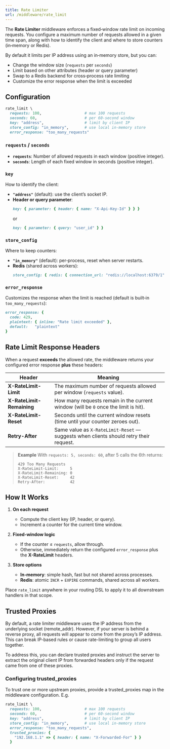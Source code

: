 ```yaml
---
title: Rate Limiter
url: /middleware/rate_limit
---
```


The **Rate Limiter** middleware enforces a fixed‑window rate limit on incoming requests. You configure a maximum number of requests allowed in a given time span, along with how to identify the client and where to store counters (in‑memory or Redis).

By default it limits per IP address using an in‑memory store, but you can:

- Change the window size (`requests` per `seconds`)
- Limit based on other attributes (header or query parameter)
- Swap to a Redis backend for cross‑process rate limiting
- Customize the error response when the limit is exceeded

## Configuration

```ruby
rate_limit \
  requests: 100,                   # max 100 requests
  seconds: 60,                     # per 60‑second window
  key: "address",                  # limit by client IP
  store_config: "in_memory",       # use local in‑memory store
  error_response: "too_many_requests"
```

### `requests` / `seconds`

- **`requests`**: Number of allowed requests in each window (positive integer).
- **`seconds`**: Length of each fixed window in seconds (positive integer).

### `key`

How to identify the client:

- **`"address"`** (default): use the client’s socket IP.
- **Header or query parameter**:
  ```ruby
  key: { parameter: { header: { name: "X-Api-Key-Id" } } }
  ```
  or
  ```ruby
  key: { parameter: { query: "user_id" } }
  ```

### `store_config`

Where to keep counters:

- **`"in_memory"`** (default): per‑process, reset when server restarts.
- **Redis** (shared across workers):
  ```ruby
  store_config: { redis: { connection_url: "redis://localhost:6379/1" } }
  ```

### `error_response`

Customizes the response when the limit is reached (default is built‑in `too_many_requests`):

```ruby
error_response: {
  code: 429,
  plaintext: { inline: "Rate limit exceeded" },
  default:   "plaintext"
}
```

## Rate Limit Response Headers

When a request **exceeds** the allowed rate, the middleware returns your configured error response **plus** these headers:

| Header                    | Meaning                                                                                  |
|---------------------------|------------------------------------------------------------------------------------------|
| **X-RateLimit-Limit**       | The maximum number of requests allowed per window (`requests` value).                    |
| **X-RateLimit-Remaining**   | How many requests remain in the current window (will be `0` once the limit is hit).      |
| **X-RateLimit-Reset**       | Seconds until the current window resets (time until your counter zeroes out).            |
| **Retry-After**             | Same value as `X-RateLimit-Reset` — suggests when clients should retry their request.    |

> **Example**
> With `requests: 5, seconds: 60`, after 5 calls the 6th returns:
> ```
> 429 Too Many Requests
> X-RateLimit-Limit:     5
> X-RateLimit-Remaining: 0
> X-RateLimit-Reset:     42
> Retry-After:           42
> ```

## How It Works

1. **On each request**
   - Compute the client key (IP, header, or query).
   - Increment a counter for the current time window.

2. **Fixed‑window logic**
   - If the counter ≤ `requests`, allow through.
   - Otherwise, immediately return the configured `error_response` plus the **X-RateLimit** headers.

3. **Store options**
   - **In‑memory**: simple hash, fast but not shared across processes.
   - **Redis**: atomic `INCR` + `EXPIRE` commands, shared across all workers.

Place `rate_limit` anywhere in your routing DSL to apply it to all downstream handlers in that scope.


## Trusted Proxies

By default, a rate limiter middleware uses the IP address from the underlying socket (remote_addr). However, if your server is behind a reverse proxy, all requests will appear to come from the proxy’s IP address. This can break IP-based rules or cause rate-limiting to group all users together.

To address this, you can declare trusted proxies and instruct the server to extract the original client IP from forwarded headers only if the request came from one of these proxies.


### Configuring trusted_proxies

To trust one or more upstream proxies, provide a trusted_proxies map in the middleware configuration.
E.g.
```ruby {filename=Itsi.rb}
rate_limit \
  requests: 100,                   # max 100 requests
  seconds: 60,                     # per 60‑second window
  key: "address",                  # limit by client IP
  store_config: "in_memory",       # use local in‑memory store
  error_response: "too_many_requests",
  trusted_proxies: {
    "192.168.1.1" => { header: { name: "X-Forwarded-For" } }
  }
```
